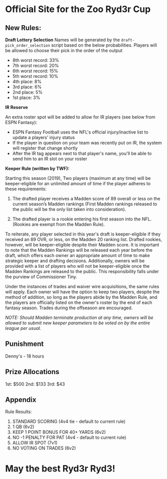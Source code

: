 # Official Site for the Zoo Ryd3r Cup

## New Rules:

**Draft Lottery Selection**
Names will be generated by the `draft-pick_order_selection` script based on the below probabilities. Players will be allowed to choose their pick in the order of the output

- 8th worst record: 33%
- 7th worst record: 20%
- 6th worst record: 15%
- 5th worst record: 10%
- 4th place: 8%
- 3rd place: 6%
- 2nd place: 5%
- 1st place: 3%

**IR Reserve**

An extra roster spot will be added to allow for IR players (see below from ESPN Fantasy):
- ESPN Fantasy Football uses the NFL's official injury/inactive list to update a players' injury status
- If the player in question on your team was recently put on IR, the system will register that change shortly
- After the IR tag appears next to that player's name, you'll be able to send him to an IR slot on your roster
 
 **Keeper Rule (written by TWF):**
 
 Starting this season (2019), Two players (maximum at any time) will be keeper-eligible for an unlimited amount of time if the player adheres to these requirements:

1. The drafted player receives a Madden score of 89 overall or less on the current season’s Madden rankings (First Madden rankings released to the public will be the only list taken into consideration).

2. The drafted player is a rookie entering his first season into the NFL. (Rookies are exempt from the Madden Rule).

To reiterate, any player selected in this year's draft is keeper-eligible if they received an 89 OVR, or less, on the Madden 20 ranking list. Drafted rookies, however, will be keeper-eligible despite their Madden score. It is important to note that the Madden Rankings will be released each year before the draft, which offers each owner an appropriate amount of time to make strategic keeper and drafting decisions. Additionally, owners will be provided with a list of players who will not be keeper-eligible once the Madden Rankings are released to the public. This responsibility falls under the purview of Commissioner Tiny.

Under the instances of trades and waiver wire acquisitions, the same rules will apply. Each owner will have the option to keep two players, despite the method of addition, so long as the players abide by the Madden Rule, and the players are officially listed on the owner's roster by the end of each fantasy season. Trades during the offseason are encouraged.

*NOTE: Should Madden terminate production at any time, owners will be allowed to submit new keeper parameters to be voted on by the entire league per usual.* 
 
## Punishment
Denny's - 18 hours

## Prize Allocations
1st: $500
2nd: $133
3rd: $43
 
## Appendix

 Rule Results:
1) STANDARD SCORING (4v4 tie - default to current rule)
2) 1 QB (6v2)
3) KEEP 1 POINT BONUS FOR 40+ YARDS (6v2)
4) NO -1 PENALTY FOR PAT (4v4 - default to current rule)
5) ALLOW IR SPOT (7v1)
6) NO VOTING ON TRADES (6v2)
 
 # May the best Ryd3r Ryd3!
